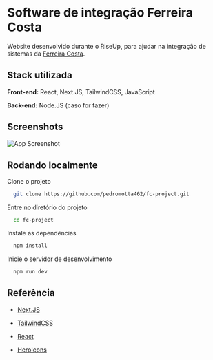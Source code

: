 
# Software de integração Ferreira Costa

Website desenvolvido durante o RiseUp, para ajudar na integração de sistemas da [Ferreira Costa](https://fc-project-three.vercel.app/).


## Stack utilizada

**Front-end:** React, Next.JS, TailwindCSS, JavaScript

**Back-end:** Node.JS (caso for fazer)


## Screenshots

![App Screenshot](https://i.postimg.cc/DwRbm2Rk/screencapture-localhost-3000-2023-06-01-15-57-05.png)


## Rodando localmente

Clone o projeto

```bash
  git clone https://github.com/pedromotta462/fc-project.git
```

Entre no diretório do projeto

```bash
  cd fc-project
```

Instale as dependências

```bash
  npm install
```

Inicie o servidor de desenvolvimento

```bash
  npm run dev
```
## Referência

 - [Next.JS](https://nextjs.org/docs)

 - [TailwindCSS](https://tailwindui.com/documentation)

 - [React](https://react.dev/reference/react)

 - [HeroIcons](https://heroicons.com/)
